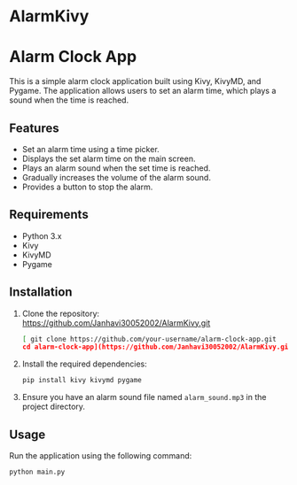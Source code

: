 # AlarmKivy
# Alarm Clock App

This is a simple alarm clock application built using Kivy, KivyMD, and Pygame. The application allows users to set an alarm time, which plays a sound when the time is reached.

## Features

- Set an alarm time using a time picker.
- Displays the set alarm time on the main screen.
- Plays an alarm sound when the set time is reached.
- Gradually increases the volume of the alarm sound.
- Provides a button to stop the alarm.

## Requirements

- Python 3.x
- Kivy
- KivyMD
- Pygame

## Installation

1. Clone the repository:
   https://github.com/Janhavi30052002/AlarmKivy.git
    ```bash
   [ git clone https://github.com/your-username/alarm-clock-app.git
    cd alarm-clock-app](https://github.com/Janhavi30052002/AlarmKivy.git)
    ```

3. Install the required dependencies:

    ```bash
    pip install kivy kivymd pygame
    ```

4. Ensure you have an alarm sound file named `alarm_sound.mp3` in the project directory.

## Usage

Run the application using the following command:

```bash
python main.py
